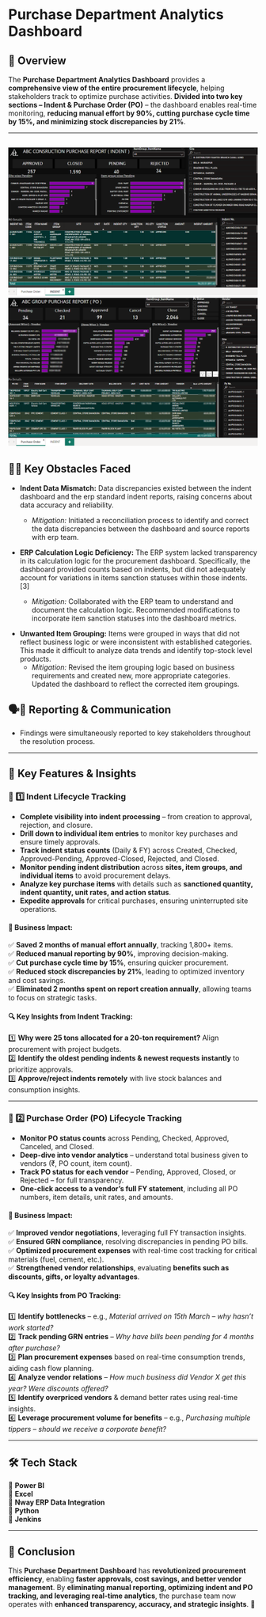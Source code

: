 # **Purchase Department Analytics Dashboard**

## 🚀 Overview  
The **Purchase Department Analytics Dashboard** provides a **comprehensive view of the entire procurement lifecycle**, helping stakeholders track to optimize purchase activities. **Divided into two key sections – Indent & Purchase Order (PO)** – the dashboard enables real-time monitoring, **reducing manual effort by 90%, cutting purchase cycle time by 15%, and minimizing stock discrepancies by 21%**.   

---------------------------------------------------------------------------------------------------------
![Demo GIF](https://github.com/Shriket/PowerBi-Dashboards/blob/main/Procurement/Purchase%20Dept/Indent.png)
![Demo GIF](https://github.com/Shriket/PowerBi-Dashboards/blob/main/Procurement/Purchase%20Dept/Purchase%20Order%20(PO).png)
---------------------------------------------------------------------------------------------------------


## 🧗‍♂️ **Key Obstacles Faced** 

*   **Indent Data Mismatch:** Data discrepancies existed between the indent dashboard and the erp standard indent reports, raising concerns about data accuracy and reliability.
    *   *Mitigation:* Initiated a reconciliation process to identify and correct the data discrepancies between the dashboard and source reports with erp team.

*   **ERP Calculation Logic Deficiency:** The ERP system lacked transparency in its calculation logic for the procurement dashboard. Specifically, the dashboard provided counts based on indents, but did not adequately account for variations in items sanction statuses within those indents. [3]
    *   *Mitigation:* Collaborated with the ERP team to understand and document the calculation logic. Recommended modifications to incorporate item sanction statuses into the dashboard metrics.

- **Unwanted Item Grouping:** Items were grouped in ways that did not reflect business logic or were inconsistent with established categories. This made it difficult to analyze data trends and identify top-stock level products.
    *   *Mitigation:* Revised the item grouping logic based on business requirements and created new, more appropriate categories. Updated the dashboard to reflect the corrected item groupings.


## 🗣️📝 Reporting & Communication 
- Findings were simultaneously reported to key stakeholders throughout the resolution process.

---

## 🎯 **Key Features & Insights**  

### 📌 **1️⃣ Indent Lifecycle Tracking**  
- **Complete visibility into indent processing** – from creation to approval, rejection, and closure.
- **Drill down to individual item entries** to monitor key purchases and ensure timely approvals.
- **Track indent status counts** (Daily & FY) across Created, Checked, Approved-Pending, Approved-Closed, Rejected, and Closed.
- **Monitor pending indent distribution** across **sites, item groups, and individual items** to avoid procurement delays.
- **Analyze key purchase items** with details such as **sanctioned quantity, indent quantity, unit rates, and action status**.
- **Expedite approvals** for critical purchases, ensuring uninterrupted site operations.

#### **🔹 Business Impact:**  
✅ **Saved 2 months of manual effort annually**, tracking 1,800+ items.  
✅ **Reduced manual reporting by 90%**, improving decision-making.  
✅ **Cut purchase cycle time by 15%**, ensuring quicker procurement.  
✅ **Reduced stock discrepancies by 21%**, leading to optimized inventory and cost savings.  
✅ **Eliminated 2 months spent on report creation annually**, allowing teams to focus on strategic tasks.  

#### **🔍 Key Insights from Indent Tracking:**  
1️⃣ **Why were 25 tons allocated for a 20-ton requirement?** Align procurement with project budgets.  
2️⃣ **Identify the oldest pending indents & newest requests instantly** to prioritize approvals.  
3️⃣ **Approve/reject indents remotely** with live stock balances and consumption insights.  

---------------------------------------------------------------------------------------

### 📌 **2️⃣ Purchase Order (PO) Lifecycle Tracking**  
- **Monitor PO status counts** across Pending, Checked, Approved, Canceled, and Closed.
- **Deep-dive into vendor analytics** – understand total business given to vendors (₹, PO count, item count).
- **Track PO status for each vendor** – Pending, Approved, Closed, or Rejected – for full transparency.
- **One-click access to a vendor’s full FY statement**, including all PO numbers, item details, unit rates, and amounts.

#### **🔹 Business Impact:**  
✅ **Improved vendor negotiations**, leveraging full FY transaction insights.  
✅ **Ensured GRN compliance**, resolving discrepancies in pending PO bills.  
✅ **Optimized procurement expenses** with real-time cost tracking for critical materials (fuel, cement, etc.).  
✅ **Strengthened vendor relationships**, evaluating **benefits such as discounts, gifts, or loyalty advantages**.  

#### **🔍 Key Insights from PO Tracking:**  
1️⃣ **Identify bottlenecks** – e.g., *Material arrived on 15th March – why hasn’t work started?*  
2️⃣ **Track pending GRN entries** – *Why have bills been pending for 4 months after purchase?*  
3️⃣ **Plan procurement expenses** based on real-time consumption trends, aiding cash flow planning.  
4️⃣ **Analyze vendor relations** – *How much business did Vendor X get this year? Were discounts offered?*  
5️⃣ **Identify overpriced vendors** & demand better rates using real-time insights.  
6️⃣ **Leverage procurement volume for benefits** – e.g., *Purchasing multiple tippers – should we receive a corporate benefit?*  

---

## 🛠 **Tech Stack**  
🔹 **Power BI**  
🔹 **Excel**  
🔹 **Nway ERP Data Integration**  
🔹 **Python**  
🔹 **Jenkins**  

---

## 📌 **Conclusion**  
This **Purchase Department Dashboard** has **revolutionized procurement efficiency**, enabling **faster approvals, cost savings, and better vendor management**. By **eliminating manual reporting, optimizing indent and PO tracking, and leveraging real-time analytics**, the purchase team now operates with **enhanced transparency, accuracy, and strategic insights**. 🚀

